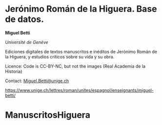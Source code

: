 # Jerónimo Román de la Higuera. Base de datos.

**Miguel Betti**

*Université de Genève*

Ediciones digitales de textos manuscritos e inéditos de Jerónimo Román de la Higuera, y estudios críticos sobre su vida y su obra.

Licence: Code is CC-BY-NC, but not the images (Real Academia de la Historia)


Contact: Miguel.Betti@unige.ch

https://www.unige.ch/lettres/roman/unites/espagnol/enseignants/miguel-betti/
# ManuscritosHiguera

